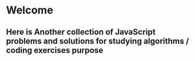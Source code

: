 # Welcome 

## Here is Another collection of JavaScript problems and solutions for studying algorithms / coding exercises purpose 
